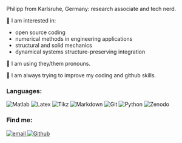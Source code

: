 Philipp from Karlsruhe, Germany: research associate and tech nerd.

🤔 I am interested in:
- open source coding
- numerical methods in engineering applications
- structural and solid mechanics
- dynamical systems structure-preserving integration


💬 I am using they/them pronouns.


🔭 I am always trying to improve my coding and github skills.


### Languages:
![Matlab](https://img.shields.io/badge/-Matlab-blue)
![Latex](https://img.shields.io/badge/-LaTeX-008080?&logo=LaTeX&?style=plastic)
![Tikz](https://img.shields.io/badge/-TikZ-000000?&?style=plastic)
![Markdown](https://img.shields.io/badge/-Markdown-000000?&logo=Markdown)
![Git](https://img.shields.io/badge/-Git-F05032?&logo=Git&logoColor=fff)
![Python](https://img.shields.io/badge/-Python-4B8BBE?&logo=Python&logoColor=fff)
![Zenodo](https://img.shields.io/badge/-Zenodo-1682D4)


### Find me:

<p>
  <a href="mailto:philipp.kinon@kit.edu">
    <img alt="email" src="https://img.shields.io/badge/email-me-red?style=for-the-badge" />
  </a>
  <a href="https://github.com/philipplk">
    <img alt="Github" src="https://img.shields.io/badge/GitHub-%2312100E.svg?&style=for-the-badge&logo=Github&logoColor=white" />
  </a>
</p>

<!--
**philipplk/philipplk** is a ✨ _special_ ✨ repository because its `README.md` (this file) appears on your GitHub profile.

Here are some ideas to get you started:

- 🔭 I’m currently working on ...
-  I’m currently learning ...
- 👯 I’m looking to collaborate on ...
- 🤔 I’m looking for help with ...
- 💬 Ask me about ...
- 📫 How to reach me: ...
- 😄 Pronouns: ...
- ⚡ Fun fact: ...
-->
